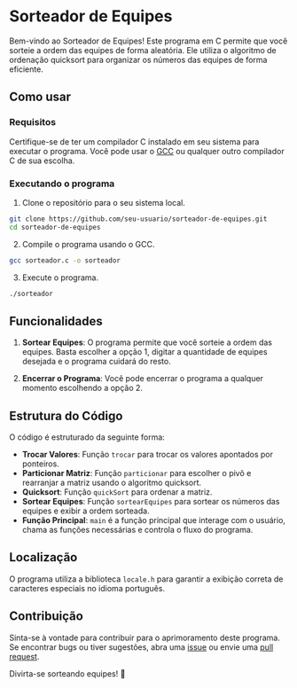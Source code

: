 # Sorteador de Equipes

Bem-vindo ao Sorteador de Equipes! Este programa em C permite que você sorteie a ordem das equipes de forma aleatória. Ele utiliza o algoritmo de ordenação quicksort para organizar os números das equipes de forma eficiente.

## Como usar

### Requisitos

Certifique-se de ter um compilador C instalado em seu sistema para executar o programa. Você pode usar o [GCC](https://gcc.gnu.org/) ou qualquer outro compilador C de sua escolha.

### Executando o programa

1. Clone o repositório para o seu sistema local.

```bash
git clone https://github.com/seu-usuario/sorteador-de-equipes.git
cd sorteador-de-equipes
```

2. Compile o programa usando o GCC.

```bash
gcc sorteador.c -o sorteador
```

3. Execute o programa.

```bash
./sorteador
```

## Funcionalidades

1. **Sortear Equipes**: O programa permite que você sorteie a ordem das equipes. Basta escolher a opção 1, digitar a quantidade de equipes desejada e o programa cuidará do resto.

2. **Encerrar o Programa**: Você pode encerrar o programa a qualquer momento escolhendo a opção 2.

## Estrutura do Código

O código é estruturado da seguinte forma:

- **Trocar Valores**: Função `trocar` para trocar os valores apontados por ponteiros.
- **Particionar Matriz**: Função `particionar` para escolher o pivô e rearranjar a matriz usando o algoritmo quicksort.
- **Quicksort**: Função `quickSort` para ordenar a matriz.
- **Sortear Equipes**: Função `sortearEquipes` para sortear os números das equipes e exibir a ordem sorteada.
- **Função Principal**: `main` é a função principal que interage com o usuário, chama as funções necessárias e controla o fluxo do programa.

## Localização

O programa utiliza a biblioteca `locale.h` para garantir a exibição correta de caracteres especiais no idioma português.

## Contribuição

Sinta-se à vontade para contribuir para o aprimoramento deste programa. Se encontrar bugs ou tiver sugestões, abra uma [issue](https://github.com/seu-usuario/sorteador-de-equipes/issues) ou envie uma [pull request](https://github.com/seu-usuario/sorteador-de-equipes/pulls).

Divirta-se sorteando equipes! 🎉

